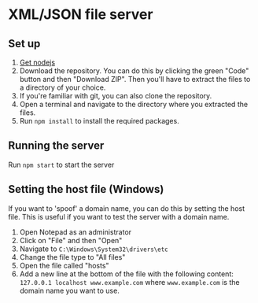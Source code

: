 # XML/JSON file server

## Set up

1. [Get nodejs](https://nodejs.org/en/download/current)
2. Download the repository. You can do this by clicking the green "Code" button and then "Download ZIP". Then you'll have to extract the files to a directory of your choice.
3. If you're familiar with git, you can also clone the repository.
4. Open a terminal and navigate to the directory where you extracted the files.
5. Run `npm install` to install the required packages.

## Running the server

Run `npm start` to start the server

## Setting the host file (Windows)

If you want to 'spoof' a domain name, you can do this by setting the host file. This is useful if you want to test the server with a domain name.

1. Open Notepad as an administrator
2. Click on "File" and then "Open"
3. Navigate to `C:\Windows\System32\drivers\etc`
4. Change the file type to "All files"
5. Open the file called "hosts"
6. Add a new line at the bottom of the file with the following content: `127.0.0.1 localhost www.example.com` where `www.example.com` is the domain name you want to use.
